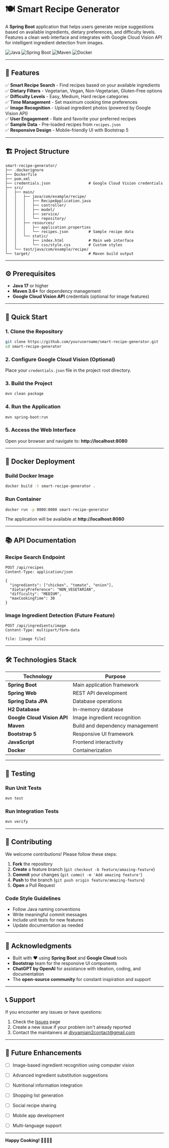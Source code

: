 # 🍽️ Smart Recipe Generator

A **Spring Boot** application that helps users generate recipe suggestions based on available ingredients, dietary preferences, and difficulty levels. Features a clean web interface and integrates with Google Cloud Vision API for intelligent ingredient detection from images.

![Java](https://img.shields.io/badge/Java-17-orange)
![Spring Boot](https://img.shields.io/badge/Spring%20Boot-3.x-green)
![Maven](https://img.shields.io/badge/Maven-3.6+-blue)
![Docker](https://img.shields.io/badge/Docker-Ready-blue)

---

## 🚀 Features

✅ **Smart Recipe Search** - Find recipes based on your available ingredients  
✅ **Dietary Filters** - Vegetarian, Vegan, Non-Vegetarian, Gluten-Free options  
✅ **Difficulty Levels** - Easy, Medium, Hard recipe categories  
✅ **Time Management** - Set maximum cooking time preferences  
✅ **Image Recognition** - Upload ingredient photos (powered by Google Vision API)  
✅ **User Engagement** - Rate and favorite your preferred recipes  
✅ **Sample Data** - Pre-loaded recipes from `recipes.json`  
✅ **Responsive Design** - Mobile-friendly UI with Bootstrap 5  

---

## 🏗️ Project Structure

```
smart-recipe-generator/
├── .dockerignore
├── Dockerfile
├── pom.xml
├── credentials.json                 # Google Cloud Vision credentials
├── src/
│   ├── main/
│   │   ├── java/com/example/recipe/
│   │   │   ├── RecipeApplication.java
│   │   │   ├── controller/
│   │   │   ├── model/
│   │   │   ├── service/
│   │   │   └── repository/
│   │   ├── resources/
│   │   │   ├── application.properties
│   │   │   └── recipes.json         # Sample recipe data
│   │   └── static/
│   │       ├── index.html           # Main web interface
│   │       └── css/style.css        # Custom styles
│   └── test/java/com/example/recipe/
└── target/                          # Maven build output
```

---

## ⚙️ Prerequisites

- **Java 17** or higher
- **Maven 3.6+** for dependency management
- **Google Cloud Vision API** credentials (optional for image features)

---

## 🚀 Quick Start

### 1. Clone the Repository
```bash
git clone https://github.com/yourusername/smart-recipe-generator.git
cd smart-recipe-generator
```

### 2. Configure Google Cloud Vision (Optional)
Place your `credentials.json` file in the project root directory.

### 3. Build the Project
```bash
mvn clean package
```

### 4. Run the Application
```bash
mvn spring-boot:run
```

### 5. Access the Web Interface
Open your browser and navigate to: **http://localhost:8080**

---

## 🐳 Docker Deployment

### Build Docker Image
```bash
docker build -t smart-recipe-generator .
```

### Run Container
```bash
docker run -p 8080:8080 smart-recipe-generator
```

The application will be available at **http://localhost:8080**

---

## 📚 API Documentation

### Recipe Search Endpoint
```http
POST /api/recipes
Content-Type: application/json

{
  "ingredients": ["chicken", "tomato", "onion"],
  "dietaryPreference": "NON_VEGETARIAN",
  "difficulty": "MEDIUM",
  "maxCookingTime": 30
}
```

### Image Ingredient Detection (Future Feature)
```http
POST /api/ingredients/image
Content-Type: multipart/form-data

file: [image file]
```

---

## 🛠️ Technologies Stack

| Technology | Purpose |
|------------|---------|
| **Spring Boot** | Main application framework |
| **Spring Web** | REST API development |
| **Spring Data JPA** | Database operations |
| **H2 Database** | In-memory database |
| **Google Cloud Vision API** | Image ingredient recognition |
| **Maven** | Build and dependency management |
| **Bootstrap 5** | Responsive UI framework |
| **JavaScript** | Frontend interactivity |
| **Docker** | Containerization |

---

## 🧪 Testing

### Run Unit Tests
```bash
mvn test
```

### Run Integration Tests
```bash
mvn verify
```

---

## 🤝 Contributing

We welcome contributions! Please follow these steps:

1. **Fork** the repository
2. **Create** a feature branch (`git checkout -b feature/amazing-feature`)
3. **Commit** your changes (`git commit -m 'Add amazing feature'`)
4. **Push** to the branch (`git push origin feature/amazing-feature`)
5. **Open** a Pull Request

### Code Style Guidelines
- Follow Java naming conventions
- Write meaningful commit messages
- Include unit tests for new features
- Update documentation as needed

---

## 🌟 Acknowledgments

- Built with ❤️ using **Spring Boot** and **Google Cloud** tools  
- **Bootstrap** team for the responsive UI components  
- **ChatGPT by OpenAI** for assistance with ideation, coding, and documentation  
- The **open-source community** for constant inspiration and support  


---

## 📞 Support

If you encounter any issues or have questions:

1. Check the [Issues](https://github.com/yourusername/smart-recipe-generator/issues) page
2. Create a new issue if your problem isn't already reported
3. Contact the maintainers at divyamjain2contact@gmail.com

---

## 🔮 Future Enhancements

- [ ] Image-based ingredient recognition using computer vision
- [ ] Advanced ingredient substitution suggestions
- [ ] Nutritional information integration
- [ ] Shopping list generation
- [ ] Social recipe sharing
- [ ] Mobile app development
- [ ] Multi-language support


---

**Happy Cooking! 👨‍🍳👩‍🍳**
